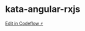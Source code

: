 # kata-angular-rxjs

[Edit in Codeflow ⚡️](https://stackblitz.com/~/github.com/jcchalte/kata-angular-rxjs)
